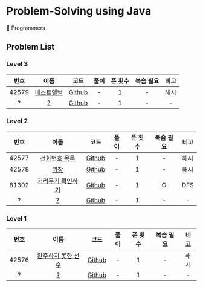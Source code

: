 # Problem-Solving using Java

📝 Programmers

## Problem List

### Level 3

| 번호  |                                  이름                                  |                                                       코드                                                        | 풀이 | 푼 횟수 | 복습 필요 | 비고 |
| :---: | :--------------------------------------------------------------------: | :---------------------------------------------------------------------------------------------------------------: | :--: | :-----: | :-------: | :--: |
| 42579 | [베스트앨범](https://programmers.co.kr/learn/courses/30/lessons/42579) | [Github](https://github.com/0xe82de/Problem-Solving/blob/master/Java/programmers/level3/PROGRAMMERS_42579_1.java) |  -   |    1    |     -     | 해시 |
|   ?   |                                 [?](?)                                 |                                                    [Github]()                                                     |  -   |    1    |     -     |  -   |

### Level 2

| 번호  |                                     이름                                      |                                                       코드                                                        | 풀이 | 푼 횟수 | 복습 필요 | 비고 |
| :---: | :---------------------------------------------------------------------------: | :---------------------------------------------------------------------------------------------------------------: | :--: | :-----: | :-------: | :--: |
| 42577 |   [전화번호 목록](https://programmers.co.kr/learn/courses/30/lessons/42577)   | [Github](https://github.com/0xe82de/Problem-Solving/blob/master/Java/programmers/level2/PROGRAMMERS_42577_1.java) |  -   |    1    |     -     | 해시 |
| 42578 |       [위장](https://programmers.co.kr/learn/courses/30/lessons/42578)        | [Github](https://github.com/0xe82de/Problem-Solving/blob/master/Java/programmers/level2/PROGRAMMERS_42578_1.java) |  -   |    1    |     -     | 해시 |
| 81302 | [거리두기 확인하기](https://programmers.co.kr/learn/courses/30/lessons/81302) | [Github](https://github.com/0xe82de/Problem-Solving/blob/master/Java/programmers/level2/PROGRAMMERS_81302_1.java) |  -   |    1    |     O     | DFS  |
|   ?   |                                    [?](?)                                     |                                                    [Github]()                                                     |  -   |    1    |     -     |  -   |

### Level 1

| 번호  |                                      이름                                      |                                                       코드                                                        | 풀이 | 푼 횟수 | 복습 필요 | 비고 |
| :---: | :----------------------------------------------------------------------------: | :---------------------------------------------------------------------------------------------------------------: | :--: | :-----: | :-------: | :--: |
| 42576 | [완주하지 못한 선수](https://programmers.co.kr/learn/courses/30/lessons/42576) | [Github](https://github.com/0xe82de/Problem-Solving/blob/master/Java/programmers/level1/PROGRAMMERS_42576_1.java) |  -   |    1    |     -     | 해시 |
|   ?   |                                     [?](?)                                     |                                                    [Github]()                                                     |  -   |    1    |     -     |  -   |
